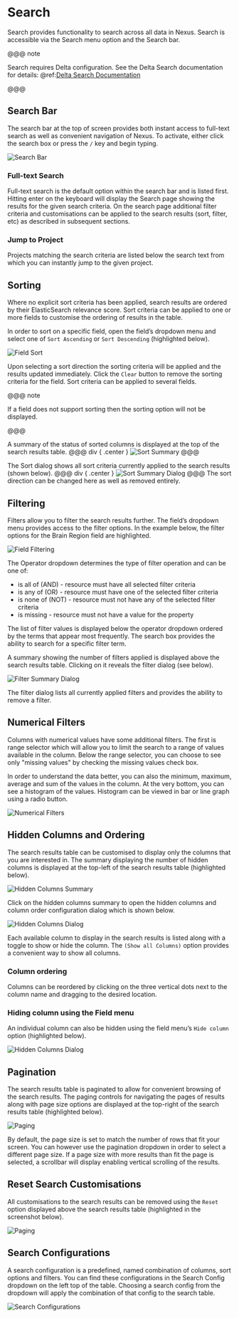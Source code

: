 # Search

Search provides functionality to search across all data in Nexus. Search is accessible via the Search menu option and the Search bar.

@@@ note

Search requires Delta configuration. See the Delta Search documentation for details: @ref:[Delta Search Documentation](../delta/api/search-api.md)

@@@

## Search Bar

The search bar at the top of screen provides both instant access to full-text search as well as convenient navigation 
of Nexus. To activate, either click the search box or press the `/` key and begin typing.

![Search Bar](assets/fusion-search-bar.png)

### Full-text Search

Full-text search is the default option within the search bar and is listed first. Hitting enter on the keyboard will 
display the Search page showing the results for the given search criteria. On the search page additional filter criteria 
and customisations can be applied to the search results (sort, filter, etc) as described in subsequent sections.

### Jump to Project

Projects matching the search criteria are listed below the search text from which you can instantly jump to the given project.

## Sorting

Where no explicit sort criteria has been applied, search results are ordered by their ElasticSearch relevance score. 
Sort criteria can be applied to one or more fields to customise the ordering of results in the table.

In order to sort on a specific field, open the field’s dropdown menu and select one of `Sort Ascending` or `Sort Descending` (highlighted below).

![Field Sort](assets/fusion-search-field-sort.png)

Upon selecting a sort direction the sorting criteria will be applied and the results updated immediately. 
Click the `Clear` button to remove the sorting criteria for the field. Sort criteria can be applied to several fields.

@@@ note

If a field does not support sorting then the sorting option will not be displayed.

@@@

A summary of the status of sorted columns is displayed at the top of the search results table.
@@@ div { .center }
![Sort Summary](assets/fusion-search-sort-summary.png)
@@@

The Sort dialog shows all sort criteria currently applied to the search results (shown below).
@@@ div { .center }
![Sort Summary Dialog](assets/fusion-search-sort-summary-dialog.png)
@@@
The sort direction can be changed here as well as removed entirely.

## Filtering

Filters allow you to filter the search results further. The field’s dropdown menu provides access to the filter options. 
In the example below, the filter options for the Brain Region field are highlighted.

![Field Filtering](assets/fusion-search-field-filter.png)

The Operator dropdown determines the type of filter operation and can be one of:

- is all of (AND) - resource must have all selected filter criteria
- is any of (OR) - resource must have one of the selected filter criteria
- is none of (NOT) - resource must not have any of the selected filter criteria
- is missing - resource must not have a value for the property

The list of filter values is displayed below the operator dropdown ordered by the terms that appear most frequently. 
The search box provides the ability to search for a specific filter term.

A summary showing the number of filters applied is displayed above the search results table. Clicking on it reveals the 
filter dialog (see below).

![Filter Summary Dialog](assets/fusion-search-filter-summary-dialog.png)

The filter dialog lists all currently applied filters and provides the ability to remove a filter.

## Numerical Filters

Columns with numerical values have some additional filters. The first is range selector which will allow you to limit the 
search to a range of values available in the column. Below the range selector, you can choose to see only "missing values" 
by checking the missing values check box.

In order to understand the data better, you can also the minimum, maximum, average and sum of the values in the column. 
At the very bottom, you can see a histogram of the values. Histogram can be viewed in bar or line graph using a radio button.

![Numerical Filters](assets/fusion-search-numerical-filters.png)

## Hidden Columns and Ordering

The search results table can be customised to display only the columns that you are interested in. The summary displaying 
the number of hidden columns is displayed at the top-left of the search results table (highlighted below).

![Hidden Columns Summary](assets/fusion-search-hidden-column-summary.png)

Click on the hidden columns summary to open the hidden columns and column order configuration dialog which is shown below.

![Hidden Columns Dialog](assets/fusion-search-hidden-column-dialog.png)

Each available column to display in the search results is listed along with a toggle to show or hide the column. 
The `(Show all Columns)` option provides a convenient way to show all columns.

### Column ordering

Columns can be reordered by clicking on the three vertical dots next to the column name and dragging to the desired location.

### Hiding column using the Field menu

An individual column can also be hidden using the field menu’s `Hide column` option (highlighted below).

![Hidden Columns Dialog](assets/fusion-search-field-hide.png)

## Pagination

The search results table is paginated to allow for convenient browsing of the search results. The paging controls for 
navigating the pages of results along with page size options are displayed at the top-right of the search results 
table (highlighted below).

![Paging](assets/fusion-search-field-paging.png)

By default, the page size is set to match the number of rows that fit your screen. You can however use the pagination 
dropdown in order to select a different page size. If a page size with more results than fit the page is selected, a 
scrollbar will display enabling vertical scrolling of the results.

## Reset Search Customisations

All customisations to the search results can be removed using the `Reset` option displayed above the search results table 
(highlighted in the screenshot below).

![Paging](assets/fusion-search-reset.png)

## Search Configurations

A search configuration is a predefined, named combination of columns, sort options and filters. You can find these 
configurations in the Search Config dropdown on the left top of the table. Choosing a search config from the dropdown 
will apply the combination of that config to the search table.

![Search Configurations](assets/fusion-search-searchconfig-options.png)

